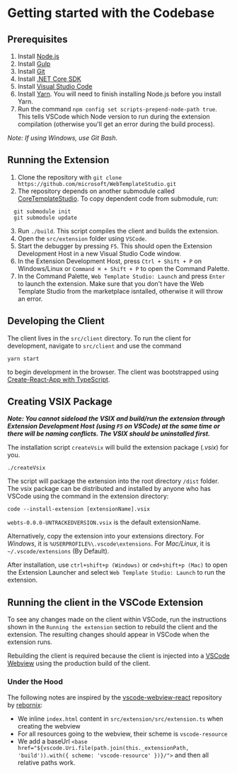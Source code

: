 # Getting started with the Codebase

## Prerequisites

1. Install [Node.js](https://nodejs.org/en/download/)
2. Install [Gulp](https://gulpjs.com/)
3. Install [Git](https://git-scm.com/downloads)
4. Install [.NET Core SDK](https://dotnet.microsoft.com/download/dotnet-core/2.2)
5. Install [Visual Studio Code](https://code.visualstudio.com/)
6. Install [Yarn](https://yarnpkg.com/en/docs/install). You will need to finish installing Node.js before you install Yarn.
7. Run the command `npm config set scripts-prepend-node-path true`. This tells VSCode which Node version to run during the extension compilation (otherwise you'll get an error during the build process).

_Note: If using Windows, use Git Bash_.

## Running the Extension

1. Clone the repository with `git clone https://github.com/microsoft/WebTemplateStudio.git`
2. The repository depends on another submodule called [CoreTemplateStudio](https://github.com/microsoft/CoreTemplateStudio). To copy dependent code from submodule, run:

```
  git submodule init
  git submodule update
```

3. Run `./build`. This script compiles the client and builds the extension.
4. Open the `src/extension` folder using `VSCode`.
5. Start the debugger by pressing `F5`. This should open the Extension Development Host in a new Visual Studio Code window.
6. In the Extension Development Host, press `Ctrl + Shift + P` on Windows/Linux or `Command ⌘ + Shift + P` to open the Command Palette.
7. In the Command Palette, `Web Template Studio: Launch` and press `Enter` to launch the extension. Make sure that you don't have the Web Template Studio from the marketplace isntalled, otherwise it will throw an error.

## Developing the Client

The client lives in the `src/client` directory. To run the client for development, navigate to `src/client` and use the command

```
yarn start
```

to begin development in the browser. The client was bootstrapped using [Create-React-App with TypeScript](https://facebook.github.io/create-react-app/docs/adding-typescript).

## Creating VSIX Package

_**Note: You cannot sideload the VSIX and build/run the extension through Extension Development Host (using `F5` on VSCode) at the same time or there will be naming conflicts. The VSIX should be uninstalled first.**_

The installation script `createVsix` will build the extension package (_.vsix_) for you.

```
./createVsix
```

The script will package the extension into the root directory `/dist` folder. The vsix package can be distributed and
installed by anyone who has VSCode using the command in the extension directory:

```
code --install-extension [extensionName].vsix
```

`webts-0.0.0-UNTRACKEDVERSION.vsix` is the default extensionName.

Alternatively, copy the extension into your extensions directory. For _Windows_, it is
`%USERPROFILE%\.vscode\extensions`. For _Mac/Linux_, it is `~/.vscode/extensions` (By Default).

After installation, use `ctrl+shift+p (Windows)` or `cmd+shift+p (Mac)` to open the Extension Launcher and select `Web Template Studio: Launch` to run the extension.

## Running the client in the VSCode Extension

To see any changes made on the client within VSCode, run the instructions shown in the `Running the extension` section to rebuild the client and the extension. The resulting changes should appear in VSCode when the extension runs.

Rebuilding the client is required because the client is injected into a [VSCode Webview](https://code.visualstudio.com/api/extension-guides/webview) using the production build of the client.

### Under the Hood

The following notes are inspired by the [vscode-webview-react](https://github.com/rebornix/vscode-webview-react)
repository by [rebornix](https://github.com/rebornix):

- We inline `index.html` content in `src/extension/src/extension.ts` when creating the webview
- For all resources going to the webview, their scheme is `vscode-resource`
- We add a baseUrl `<base href="${vscode.Uri.file(path.join(this._extensionPath, 'build')).with({ scheme: 'vscode-resource' })}/">` and then all relative paths work.
